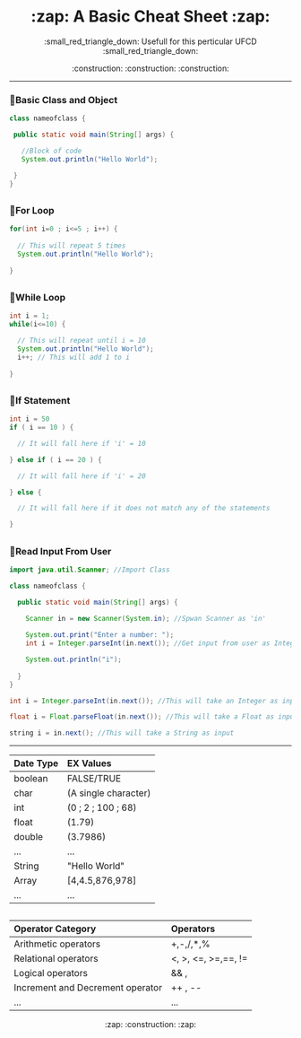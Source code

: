 <h1 align="center">:zap: A Basic Cheat Sheet :zap:</h1>
<p align="center">:small_red_triangle_down: Usefull for this perticular UFCD :small_red_triangle_down:</p>
<p align="center">:construction: :construction: :construction:</p>
 
 - - -
  
 <!-- <br /> -->

### :small_blue_diamond:**Basic Class and Object**

```java
class nameofclass {

 public static void main(String[] args) {

   //Block of code
   System.out.println("Hello World");

 }
} 
```
  
##
 
### :small_blue_diamond:**For Loop**
 
```java
for(int i=0 ; i<=5 ; i++) {
                  
  // This will repeat 5 times
  System.out.println("Hello World");
                  
}
``` 
  
##

### :small_blue_diamond:**While Loop**
 
```java
int i = 1;
while(i<=10) {

  // This will repeat until i = 10
  System.out.println("Hello World");
  i++; // This will add 1 to i
  
}
``` 

##

### :small_blue_diamond:**If Statement**
 
```java
int i = 50
if ( i == 10 ) {

  // It will fall here if 'i' = 10

} else if ( i == 20 ) {

  // It will fall here if 'i' = 20

} else {

  // It will fall here if it does not match any of the statements

}
``` 
 
##

### :small_blue_diamond:**Read Input From User**
 
```java
import java.util.Scanner; //Import Class

class nameofclass {

  public static void main(String[] args) {

    Scanner in = new Scanner(System.in); //Spwan Scanner as 'in'
    
    System.out.print("Enter a number: ");
    int i = Integer.parseInt(in.next()); //Get input from user as Integer

    System.out.println("i");
        
  }
}
```

```java
int i = Integer.parseInt(in.next()); //This will take an Integer as input
``` 

```java
float i = Float.parseFloat(in.next()); //This will take a Float as input
``` 

```java
string i = in.next(); //This will take a String as input
``` 

- - - 

<div align="left">

  Date Type | EX Values
  :--- | :---
  boolean | FALSE/TRUE
  char | (A single character)
  int | (0 ; 2 ; 100 ; 68)
  float | (1.79)
  double | (3.7986)
  ... | ...
  String | "Hello World"
  Array | [4,4.5,876,978]
  ... | ...
  
</div>

##

<div align="left">

  Operator Category | Operators
  :--- | :---
  Arithmetic operators | +,-,/,*,%
  Relational operators | <, >, <=, >=,==, !=
  Logical operators | && , ||
  Increment and Decrement operator | ++ , --
  ... | ...
  
</div>

 <p align="center">:zap: :construction: :zap:</p>
